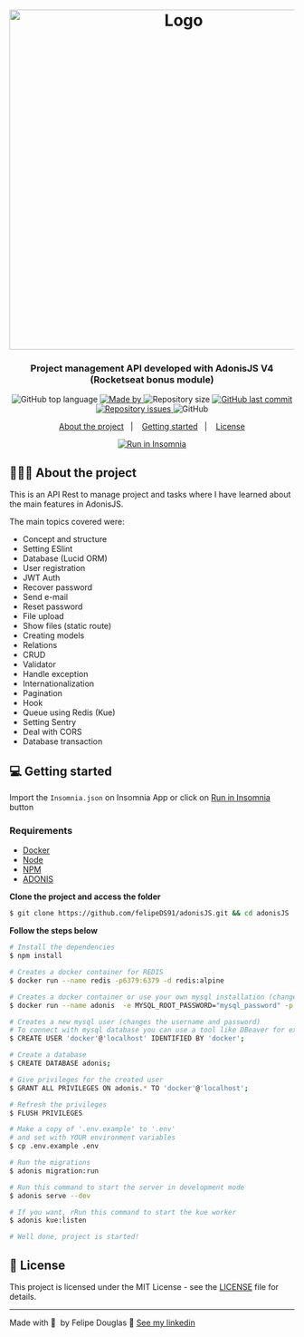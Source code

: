<h1 align="center">
  <img
    alt="Logo"
    src="https://res.cloudinary.com/dixtjpk8s/image/upload/v1604355092/Projects/Adonis_acl71g.png" width="600px"
  />
</h1>

<h3 align="center">
  Project management API developed with AdonisJS V4 (Rocketseat bonus module)
</h3>

<p align="center">
  <img alt="GitHub top language" src="https://img.shields.io/github/languages/top/felipeDS91/adonisJS">

  <a href="https://www.linkedin.com/in/felipe-douglas-dev/" target="_blank" rel="noopener noreferrer">
    <img alt="Made by" src="https://img.shields.io/badge/made%20by-felipe%20douglas-%20">
  </a>
  
  <img alt="Repository size" src="https://img.shields.io/github/repo-size/felipeDS91/adonisJS">

  <a href="https://github.com/felipeDS91/adonisJS/commits/main">
    <img alt="GitHub last commit" src="https://img.shields.io/github/last-commit/felipeDS91/adonisJS">
  </a>

  <a href="https://github.com/felipeDS91/whatsapp-api/issues">
    <img alt="Repository issues" src="https://img.shields.io/github/issues/felipeDS91/adonisJS">
  </a>

  <img alt="GitHub" src="https://img.shields.io/github/license/felipeDS91/adonisJS">
</p>

<p align="center">
  <a href="#-about-the-project">About the project</a>&nbsp;&nbsp;&nbsp;|&nbsp;&nbsp;&nbsp;  
  <a href="#-getting-started">Getting started</a>&nbsp;&nbsp;&nbsp;|&nbsp;&nbsp;&nbsp;  
  <a href="#-license">License</a>
</p>

<p id="insomniaButton" align="center">
  <a href="https://insomnia.rest/run/?label=adonisJS&uri=https%3A%2F%2Fgithub.com%2FfelipeDS91%2FadonisJS%2Fblob%2Fmain%2FInsomnia.json" target="_blank">
    <img src="https://insomnia.rest/images/run.svg" alt="Run in Insomnia">
  </a>
</p>

## 👨🏻‍💻 About the project

This is an API Rest to manage project and tasks where I have learned about the main features in AdonisJS.

The main topics covered were:
-	Concept and structure
-	Setting ESlint
-	Database (Lucid ORM)
-	User registration
-	JWT Auth
-	Recover password
-	Send e-mail
-	Reset password
-	File upload
-	Show files (static route)
-	Creating models
-	Relations
-	CRUD
-	Validator
-	Handle exception
-	Internationalization
-	Pagination
-	Hook
-	Queue using Redis (Kue)
-	Setting Sentry
-	Deal with CORS
-	Database transaction


## 💻 Getting started

Import the `Insomnia.json` on Insomnia App or click on [Run in Insomnia](#insomniaButton) button

### Requirements

- [Docker](https://www.docker.com/)
- [Node](https://nodejs.org/en/download/)
- [NPM](https://www.npmjs.com/get-npm)
- [ADONIS](https://adonisjs.com/docs/4.1/installation)


**Clone the project and access the folder**

```bash
$ git clone https://github.com/felipeDS91/adonisJS.git && cd adonisJS
```

**Follow the steps below**

```bash
# Install the dependencies
$ npm install

# Creates a docker container for REDIS
$ docker run --name redis -p6379:6379 -d redis:alpine

# Creates a docker container or use your own mysql installation (changes the password)
$ docker run --name adonis  -e MYSQL_ROOT_PASSWORD="mysql_password" -p 3306:3306 -d mysql:5.7.30

# Creates a new mysql user (changes the username and password)
# To connect with mysql database you can use a tool like DBeaver for example
$ CREATE USER 'docker'@'localhost' IDENTIFIED BY 'docker';

# Create a database
$ CREATE DATABASE adonis;

# Give privileges for the created user 
$ GRANT ALL PRIVILEGES ON adonis.* TO 'docker'@'localhost';

# Refresh the privileges
$ FLUSH PRIVILEGES

# Make a copy of '.env.example' to '.env'
# and set with YOUR environment variables
$ cp .env.example .env

# Run the migrations
$ adonis migration:run

# Run this command to start the server in development mode
$ adonis serve --dev

# If you want, rRun this command to start the kue worker
$ adonis kue:listen

# Well done, project is started!
```


## 📝 License

This project is licensed under the MIT License - see the [LICENSE](LICENSE) file for details.

---

Made with 💜&nbsp; by Felipe Douglas 👋 [See my linkedin](https://www.linkedin.com/in/felipe-douglas-dev/)
